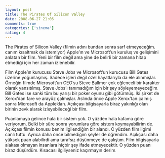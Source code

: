 ```yaml
---
layout: post
title: The Pirates Of Silicon Valley
date: 2008-06-27 21:06
comments: true
categories: ['sinema']
rating: 4
---
```

The Pirates of Silicon Valley (filmin adını bundan sonra sarf etmeyeceğim. canım kısaltmak da istemiyor) Apple’ın ve Microsoft’un kuruluş ve gelişimini anlatan bir film. Yeni bir film değil ama yine de belirli bir zamana hitap etmediği için her zaman izlenebilir.

Film Apple’ın kurucusu Steve Jobs ve Microsoft’un kurucusu Bill Gates üzerine yoğunlaşmış. Sadece işleri değil özel hayatlarıyla da ele alınmışlar. Örneğin filmde Microsoft’un CEO’su Steve Ballmer çok eğlenceli bir karakter olarak yansıtılmış. Steve Jobs’ı tanımadığım için bir şey söyleyemeyeceğim. Bill Gates ise sanki tüm bu yarışı bir poker oyunu gibi götürmüş. İki şirket de Xerox’dan fare ve arayüz çalmışlar. Aslında önce Apple Xerox’tan çalmış sonra Microsoft da Apple’dan. Açıkçası bilgisayarla biraz yakınlığı olan birinin zevk alarak izleyebileceği bir film.

Puanlamaya gelince hala bir sistem yok. O yüzden hala kafama göre veriyorum. Belki bir süre sonra yorumlara göre sistem koymayabilirim de. Açıkçası filmin konusu benim ilgilendiğim bir alandı. O yüzden film ilgimi canlı tuttu. Ayrıca daha önce bilmediğim şeyler de öğrendim. Açıkçası daha yüksek puan alabilirdi ama tarafsız düşünmeye de çalıştım. Film bilgisayarla alakası olmayan insanlara hiçbir şey ifade etmeyecektir. O yüzden puanı biraz düşürdüm. Kısacası ilgiliyseniz kaçırmayın derim.
